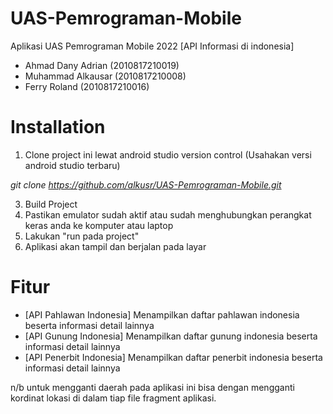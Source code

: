 # UAS-Pemrograman-Mobile

Aplikasi UAS Pemrograman Mobile 2022
[API Informasi di indonesia]
- Ahmad Dany Adrian (2010817210019)
- Muhammad Alkausar (2010817210008)
- Ferry Roland (2010817210016)

# Installation
1. Clone project ini lewat android studio version control (Usahakan versi android studio terbaru)

<i>git clone https://github.com/alkusr/UAS-Pemrograman-Mobile.git</i>

3. Build Project
4. Pastikan emulator sudah aktif atau sudah menghubungkan perangkat keras anda ke komputer atau laptop
5. Lakukan "run pada project"
6. Aplikasi akan tampil dan berjalan pada layar

# Fitur
- [API Pahlawan Indonesia] Menampilkan daftar pahlawan indonesia beserta informasi detail lainnya
- [API Gunung Indonesia] Menampilkan daftar gunung indonesia beserta informasi detail lainnya
- [API Penerbit Indonesia] Menampilkan daftar penerbit indonesia beserta informasi detail lainnya

n/b untuk mengganti daerah pada aplikasi ini bisa dengan mengganti kordinat lokasi di dalam tiap file fragment aplikasi.
